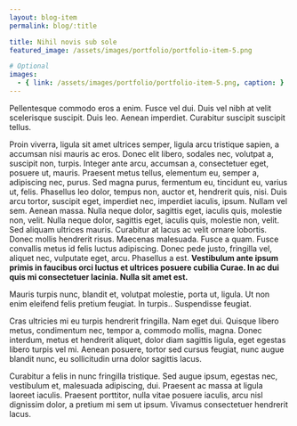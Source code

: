 ```yaml
---
layout: blog-item
permalink: blog/:title

title: Nihil novis sub sole
featured_image: /assets/images/portfolio/portfolio-item-5.png

# Optional
images:
  - { link: /assets/images/portfolio/portfolio-item-5.png, caption: }
---
```

Pellentesque commodo eros a enim. Fusce vel dui. Duis vel nibh at velit scelerisque suscipit. Duis leo. Aenean imperdiet. Curabitur suscipit suscipit tellus.

Proin viverra, ligula sit amet ultrices semper, ligula arcu tristique sapien, a accumsan nisi mauris ac eros. Donec elit libero, sodales nec, volutpat a, suscipit non, turpis. Integer ante arcu, accumsan a, consectetuer eget, posuere ut, mauris. Praesent metus tellus, elementum eu, semper a, adipiscing nec, purus. Sed magna purus, fermentum eu, tincidunt eu, varius ut, felis. Phasellus leo dolor, tempus non, auctor et, hendrerit quis, nisi. Duis arcu tortor, suscipit eget, imperdiet nec, imperdiet iaculis, ipsum. Nullam vel sem. Aenean massa. Nulla neque dolor, sagittis eget, iaculis quis, molestie non, velit. Nulla neque dolor, sagittis eget, iaculis quis, molestie non, velit. Sed aliquam ultrices mauris. Curabitur at lacus ac velit ornare lobortis. Donec mollis hendrerit risus. Maecenas malesuada. Fusce a quam. Fusce convallis metus id felis luctus adipiscing. Donec pede justo, fringilla vel, aliquet nec, vulputate eget, arcu. Phasellus a est.
**Vestibulum ante ipsum primis in faucibus orci luctus et ultrices posuere cubilia Curae. In ac dui quis mi consectetuer lacinia. Nulla sit amet est.**

Mauris turpis nunc, blandit et, volutpat molestie, porta ut, ligula. Ut non enim eleifend felis pretium feugiat. In turpis.. Suspendisse feugiat.

Cras ultricies mi eu turpis hendrerit fringilla. Nam eget dui. Quisque libero metus, condimentum nec, tempor a, commodo mollis, magna. Donec interdum, metus et hendrerit aliquet, dolor diam sagittis ligula, eget egestas libero turpis vel mi. Aenean posuere, tortor sed cursus feugiat, nunc augue blandit nunc, eu sollicitudin urna dolor sagittis lacus.

Curabitur a felis in nunc fringilla tristique. Sed augue ipsum, egestas nec, vestibulum et, malesuada adipiscing, dui. Praesent ac massa at ligula laoreet iaculis. Praesent porttitor, nulla vitae posuere iaculis, arcu nisl dignissim dolor, a pretium mi sem ut ipsum. Vivamus consectetuer hendrerit lacus.
